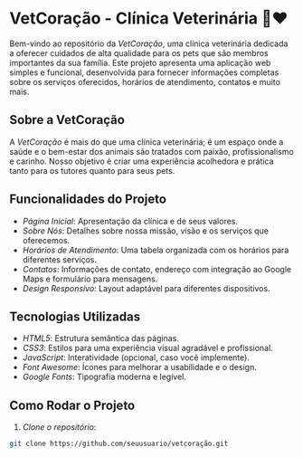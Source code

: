 # VetCoração - Clínica Veterinária 🐾❤️

Bem-vindo ao repositório da *VetCoração*, uma clínica veterinária dedicada a oferecer cuidados de alta qualidade para os pets que são membros importantes da sua família. Este projeto apresenta uma aplicação web simples e funcional, desenvolvida para fornecer informações completas sobre os serviços oferecidos, horários de atendimento, contatos e muito mais.

## Sobre a VetCoração

A *VetCoração* é mais do que uma clínica veterinária; é um espaço onde a saúde e o bem-estar dos animais são tratados com paixão, profissionalismo e carinho. Nosso objetivo é criar uma experiência acolhedora e prática tanto para os tutores quanto para seus pets.

## Funcionalidades do Projeto

- *Página Inicial*: Apresentação da clínica e de seus valores.
- *Sobre Nós*: Detalhes sobre nossa missão, visão e os serviços que oferecemos.
- *Horários de Atendimento*: Uma tabela organizada com os horários para diferentes serviços.
- *Contatos*: Informações de contato, endereço com integração ao Google Maps e formulário para mensagens.
- *Design Responsivo*: Layout adaptável para diferentes dispositivos.

## Tecnologias Utilizadas

- *HTML5*: Estrutura semântica das páginas.
- *CSS3*: Estilos para uma experiência visual agradável e profissional.
- *JavaScript*: Interatividade (opcional, caso você implemente).
- *Font Awesome*: Ícones para melhorar a usabilidade e o design.
- *Google Fonts*: Tipografia moderna e legível.

## Como Rodar o Projeto

1. *Clone o repositório*:

```bash
git clone https://github.com/seuusuario/vetcoração.git
